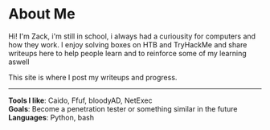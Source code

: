 # About Me

Hi! I'm Zack, i'm still in school, i always had a curiousity for computers and how they work. I enjoy solving boxes on HTB and TryHackMe and share writeups here to help people learn and to reinforce some of my learning aswell

This site is where I post my writeups and progress.

---
**Tools I like**: Caido, Ffuf, bloodyAD, NetExec  
**Goals**: Become a penetration tester or something similar in the future  
**Languages**: Python, bash
